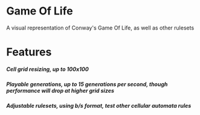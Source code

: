 # Game Of Life
A visual representation of Conway's Game Of Life, as well as other rulesets

# Features
##### Cell grid resizing, up to 100x100
##### Playable generations, up to 15 generations per second, though performance will drop at higher grid sizes
##### Adjustable rulesets, using b/s format, test other cellular automata rules